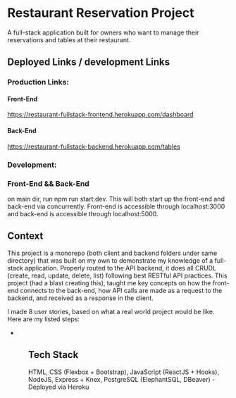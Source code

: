 # Restaurant Reservation Project

A full-stack application built for owners who want to manage their reservations and tables at their restaurant.

## Deployed Links / development Links

### Production Links:

#### Front-End

https://restaurant-fullstack-frontend.herokuapp.com/dashboard

#### Back-End

https://restaurant-fullstack-backend.herokuapp.com/tables

### Development:

### Front-End && Back-End

on main dir, run npm run start:dev. This will both start up the front-end and back-end via concurrently. Front-end is accessible through localhost:3000 and back-end is accessible through localhost:5000.

## Context

This project is a monorepo (both client and backend folders under same directory) that was built on my own to demonstrate my knowledge of a full-stack application. Properly routed to the API backend, it does all CRUDL (create, read, update, delete, list) following best RESTful API practices. This project (had a blast creating this), taught me key concepts on how the front-end connects to the back-end, how API calls are made as a request to the backend, and received as a response in the client.

I made 8 user stories, based on what a real world project would be like. Here are my listed steps:

<ul>
    <li></li>
<ul>

## Tech Stack

HTML, CSS (Flexbox + Bootstrap), JavaScript (ReactJS + Hooks), NodeJS, Express + Knex, PostgreSQL (ElephantSQL, DBeaver) - Deployed via Heroku

